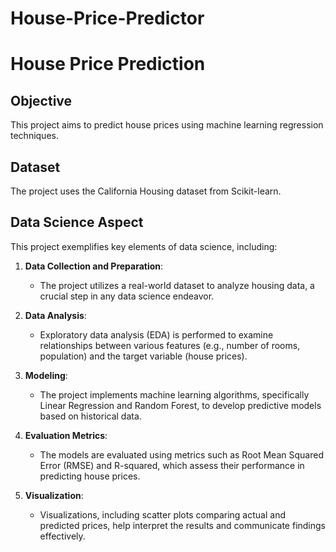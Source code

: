# House-Price-Predictor
# House Price Prediction

## Objective
This project aims to predict house prices using machine learning regression techniques.

## Dataset
The project uses the California Housing dataset from Scikit-learn.

## Data Science Aspect
This project exemplifies key elements of data science, including:

1. **Data Collection and Preparation**:
   - The project utilizes a real-world dataset to analyze housing data, a crucial step in any data science endeavor.

2. **Data Analysis**:
   - Exploratory data analysis (EDA) is performed to examine relationships between various features (e.g., number of rooms, population) and the target variable (house prices).

3. **Modeling**:
   - The project implements machine learning algorithms, specifically Linear Regression and Random Forest, to develop predictive models based on historical data.

4. **Evaluation Metrics**:
   - The models are evaluated using metrics such as Root Mean Squared Error (RMSE) and R-squared, which assess their performance in predicting house prices.

5. **Visualization**:
   - Visualizations, including scatter plots comparing actual and predicted prices, help interpret the results and communicate findings effectively.


